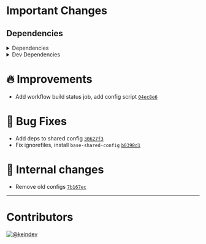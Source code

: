 # Important Changes

## Dependencies

<details>
<summary>Dependencies</summary>

- Bumped **[standard-shared-config](https://www.npmjs.com/package/standard-shared-config/v/4.0.5)** from `4.0.3` to `4.0.5`

</details>

<details>
<summary>Dev Dependencies</summary>

- Added **[@tagproject/base-shared-config](https://www.npmjs.com/package/@tagproject/base-shared-config/v/1.3.0)** with `^1.3.0`
- Added **[npm-run-all](https://www.npmjs.com/package/npm-run-all/v/4.1.5)** with `^4.1.5`
- Added **[prettier](https://www.npmjs.com/package/prettier/v/2.5.1)** with `^2.5.1`

</details>

# :fire: Improvements

- Add workflow build status job, add config script [`04ec8e6`](https://github.com/tagproject/ts-package-shared-config/commit/04ec8e636feb7c3aa82f1608cac0c88daf0c7a13)

# :bug: Bug Fixes

- Add deps to shared config [`30627f3`](https://github.com/tagproject/ts-package-shared-config/commit/30627f3cac1ab0a94891e07859add26ef3a78755)
- Fix ignorefiles, install `base-shared-config` [`b0398d1`](https://github.com/tagproject/ts-package-shared-config/commit/b0398d15f87303a6dd9cffa818f8f0b5aaf7125f)

# :memo: Internal changes

- Remove old configs [`7b167ec`](https://github.com/tagproject/ts-package-shared-config/commit/7b167ec81ea5a2528514583d89b621b5e08e9bbc)

---

# Contributors

[![@keindev](https://avatars.githubusercontent.com/u/4527292?v=4&s=40)](https://github.com/keindev)
